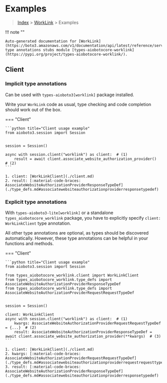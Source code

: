 # Examples

> [Index](../README.md) > [WorkLink](./README.md) > Examples

!!! note ""

    Auto-generated documentation for [WorkLink](https://boto3.amazonaws.com/v1/documentation/api/latest/reference/services/worklink.html#WorkLink)
    type annotations stubs module [types-aiobotocore-worklink](https://pypi.org/project/types-aiobotocore-worklink/).

## Client

### Implicit type annotations

Can be used with `types-aioboto3[worklink]` package installed.

Write your `WorkLink` code as usual,
type checking and code completion should work out of the box.



=== "Client"

    ```python title="Client usage example"
    from aioboto3.session import Session


    session = Session()

    async with session.client("worklink") as client:  # (1)
        result = await client.associate_website_authorization_provider()  # (2)
    ```

    1. client: [WorkLinkClient](./client.md)
    2. result: [:material-code-braces: AssociateWebsiteAuthorizationProviderResponseTypeDef](./type_defs.md#associatewebsiteauthorizationproviderresponsetypedef) 






### Explicit type annotations

With `types-aioboto3-lite[worklink]`
or a standalone `types_aiobotocore_worklink` package, you have to explicitly specify
`client: WorkLinkClient` type annotation.

All other type annotations are optional, as types should be discovered automatically.
However, these type annotations can be helpful in your functions and methods.


=== "Client"

    ```python title="Client usage example"
    from aioboto3.session import Session

    from types_aiobotocore_worklink.client import WorkLinkClient
    from types_aiobotocore_worklink.type_defs import AssociateWebsiteAuthorizationProviderResponseTypeDef
    from types_aiobotocore_worklink.type_defs import AssociateWebsiteAuthorizationProviderRequestRequestTypeDef


    session = Session()

    client: WorkLinkClient
    async with session.client("worklink") as client:  # (1)
        kwargs: AssociateWebsiteAuthorizationProviderRequestRequestTypeDef = {...}  # (2)
        result: AssociateWebsiteAuthorizationProviderResponseTypeDef = await client.associate_website_authorization_provider(**kwargs)  # (3)
    ```

    1. client: [WorkLinkClient](./client.md)
    2. kwargs: [:material-code-braces: AssociateWebsiteAuthorizationProviderRequestRequestTypeDef](./type_defs.md#associatewebsiteauthorizationproviderrequestrequesttypedef) 
    3. result: [:material-code-braces: AssociateWebsiteAuthorizationProviderResponseTypeDef](./type_defs.md#associatewebsiteauthorizationproviderresponsetypedef) 






